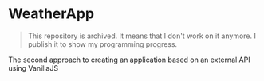 # WeatherApp

> This repository is archived. It means that I don't work on it anymore. I publish it to show my programming progress.

The second approach to creating an application based on an external API using VanillaJS
